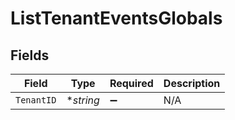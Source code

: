 # ListTenantEventsGlobals


## Fields

| Field              | Type               | Required           | Description        |
| ------------------ | ------------------ | ------------------ | ------------------ |
| `TenantID`         | **string*          | :heavy_minus_sign: | N/A                |